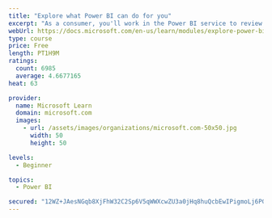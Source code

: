 ```yaml
---
title: "Explore what Power BI can do for you"
excerpt: "As a consumer, you'll work in the Power BI service to review and interact with content that has been shared with you. This module provides the foundational information that you need to work effectively in the Power BI service."
webUrl: https://docs.microsoft.com/en-us/learn/modules/explore-power-bi-service/
type: course
price: Free
length: PT1H9M
ratings:
  count: 6985
  average: 4.6677165
heat: 63

provider:
  name: Microsoft Learn
  domain: microsoft.com
  images:
    - url: /assets/images/organizations/microsoft.com-50x50.jpg
      width: 50
      height: 50

levels:
  - Beginner

topics:
  - Power BI

secured: "12WZ+JAesNGqb8XjFhW32C2Sp6V5qWWXcwZU3a0jHq8huQcbEwIPigmoLj6PGtbRUh4n2/tmBoTZAxEqyhYn5NMlpQBR4uqXmWaRkNzwB3EOyVr6LZD8yX/o99FuQ7Q3bTQwKxp9XXTgE2IT8dLh1jVruG+mHlkg8xpiUqtPTCPcpUxbwZivUOZVhT4XYShlf2PJ3Ni15LahyJfI1h4DE85HIQHyy4LgbwZVQHPO2ugq7eUEWFbv7KZTPOVbmnROmT6dTuDzIm09tdfsfV5uXgF/XY5W/wHV6r5UKx7854j/hdDUJ9iOvz07RNGonRrLgr8GN0aqMoa52dUt1trVEGaAxh7PIPX5L8RH00pmpWohQKBYb5K4H0AhbyofBF/tAqv05u+ACXJ82kpncEXqcUbOk7q4bY7bkZeJOLt/9LM=;uh6XZXLCp0vbIfMMt58Qdw=="
---
```


